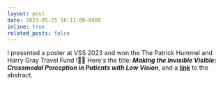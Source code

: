 ```yaml
---
layout: post
date: 2023-05-25 16:11:00-0400
inline: true
related_posts: false
---
```


I presented a poster at VSS 2023 and won the The Patrick Hummel and Harry Gray Travel Fund !👩‍💻 Here's the title: **_Making the Invisible Visible: Crossmodal Perception in Patients with Low Vision_**, and a [**link**](https://jov.arvojournals.org/article.aspx?articleid=2791662) to the abstract.
